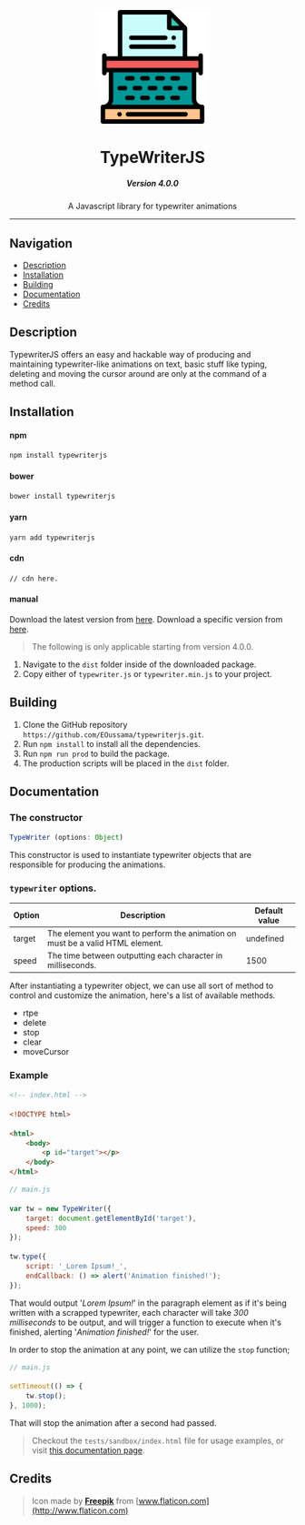 <p align="center">
    <a href="http://eoussama.github.io/typewriterjs"><img src="docs/assets/img/logo.svg" alt="Logo" width="200px"><a>
    <h1 align="center">TypeWriterJS</h1>
    <h5 align="center">Version 4.0.0</h5>
    <p align="center">A Javascript library for typewriter animations</p>
</p>
<hr>

## Navigation
* [Description](#description)
* [Installation](#installation)
* [Building](#building)
* [Documentation](#documentation)
* [Credits](#credits)


## Description
TypewriterJS offers an easy and hackable way of producing and maintaining typewriter-like animations on text, basic stuff like typing, deleting and moving the cursor around are only at the command of a method call.

## Installation
#### npm
```bash
npm install typewriterjs
```

#### bower
```bash
bower install typewriterjs
```

#### yarn
```bash
yarn add typewriterjs
```

#### cdn
```bash
// cdn here.
```

#### manual
Download the latest version from [here](https://github.com/EOussama/typewriterjs/releases).
Download a specific version from [here](https://github.com/EOussama/typewriterjs/releases).

> The following is only applicable starting from version 4.0.0.
1. Navigate to the `dist` folder inside of the downloaded package.
2. Copy either of `typewriter.js` or `typewriter.min.js` to your project.


## Building
1. Clone the GitHub repository `https://github.com/EOussama/typewriterjs.git`.
2. Run `npm install` to install all the dependencies.
3. Run `npm run prod` to build the package.
4. The production scripts will be placed in the `dist` folder.

## Documentation
### The constructor

```js
TypeWriter (options: Object)
```
This constructor is used to instantiate typewriter objects that are responsible for producing the animations.

### `typewriter` options.

|  Option  |                                     Description                                   | Default value |
|----------|-----------------------------------------------------------------------------------|---------------|
|  target  |  The element you want to perform the animation on must be a valid HTML element.  |   undefined   |
|  speed   |  The time between outputting each character in milliseconds.                       |   1500        |

After instantiating a typewriter object, we can use all sort of method to control and customize the animation, here's a list of available methods.

* rtpe
* delete
* stop
* clear
* moveCursor

### Example
```html
<!-- index.html -->

<!DOCTYPE html>

<html>
    <body>
        <p id="target"></p>
    </body>
</html>
```

```js
// main.js

var tw = new TypeWriter({
    target: document.getElementById('target'),
    speed: 300
});

tw.type({
    script: '_Lorem Ipsum!_',
    endCallback: () => alert('Animation finished!');
});
```

That would output '_Lorem Ipsum!_' in the paragraph element as if it's being written with a scrapped typewriter, each character will take _300 milliseconds_ to be output, and will trigger a function to execute when it's finished, alerting '_Animation finished!_' for the user.

In order to stop the animation at any point, we can utilize the `stop` function;

```js
// main.js

setTimeout(() => {
    tw.stop();
}, 1000);
```

That will stop the animation after a second had passed.

> Checkout the `tests/sandbox/index.html` file for usage examples, or visit [this documentation page](https://eoussama.github.io/typewriterjs/).


## Credits
> Icon made by [**Freepik**](http://www.flaticon.com) from [www.flaticon.com](http://www.flaticon.com)